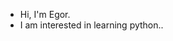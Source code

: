 - Hi, I'm Egor.
- I am interested in learning python..

<!---
Gijet33010/Gijet33010 is a ✨ special ✨ repository because its `README.md` (this file) appears on your GitHub profile.
You can click the Preview link to take a look at your changes.
--->
